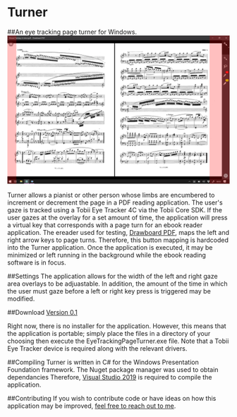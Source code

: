 # Turner
##An eye tracking page turner for Windows.
![The Turner eye tracking page turning interface contains two red overlays on either side of the screen.](/turnerScreenshot.png)

Turner allows a pianist or other person whose limbs are encumbered to increment or decrement the page in a PDF reading application. The user's gaze is tracked using a Tobii Eye Tracker 4C via the Tobii Core SDK. If the user gazes at the overlay for a set amount of time, the application will press a virtual key that corresponds with a page turn for an ebook reader application. The ereader used for testing, [Drawboard PDF](https://www.drawboard.com), maps the left and right arrow keys to page turns. Therefore, this button mapping is hardcoded into the Turner application. Once the application is executed, it may be minimized or left running in the background while the ebook reading software is in focus.

##Settings
The application allows for the width of the left and right gaze area overlays to be adjuastable. In addition, the amount of the time in which the user must gaze before a left or right key press is triggered may be modified.

##Download
[Version 0.1](https://github.com/boomninjavanish/Turner/releases/tag/v0.1-alpha)

Right now, there is no installer for the application. However, this means that the application is portable; simply place the files in a directory of your choosing then execute the EyeTrackingPageTurner.exe file. Note that a Tobii Eye Tracker device is required along with the relevant drivers.

##Compiling
Turner is written in C# for the Windows Presentation Foundation framework. The Nuget package manager was used to obtain dependancies Therefore, [Visual Studio 2019](https://visualstudio.microsoft.com) is required to compile the application. 

##Contributing
If you wish to contribute code or have ideas on how this application may be improved, [feel free to reach out to me](https://dunlap.media/contact).
